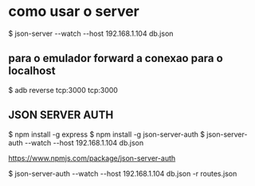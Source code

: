 # como usar o server

$  json-server --watch --host 192.168.1.104 db.json

## para o emulador forward a conexao para o localhost
$ adb reverse tcp:3000 tcp:3000

## JSON SERVER AUTH
$ npm install -g express
$ npm install -g json-server-auth
$ json-server-auth --watch --host 192.168.1.104 db.json

https://www.npmjs.com/package/json-server-auth

$ json-server-auth --watch --host 192.168.1.104 db.json -r routes.json